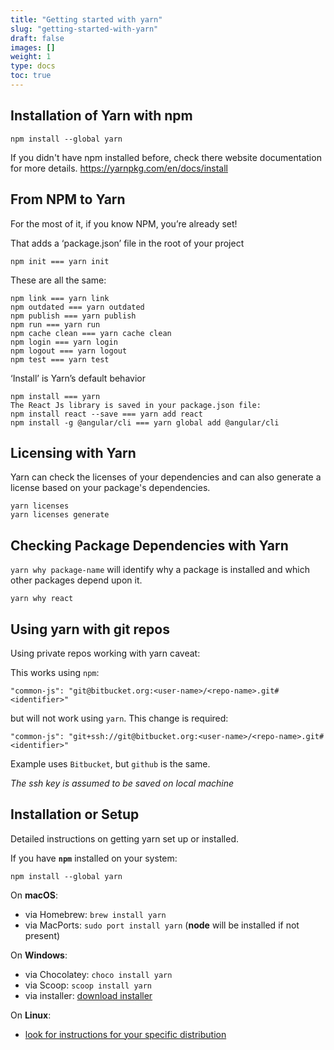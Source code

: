 ```yaml
---
title: "Getting started with yarn"
slug: "getting-started-with-yarn"
draft: false
images: []
weight: 1
type: docs
toc: true
---
```


## Installation of Yarn with npm

    npm install --global yarn

If you didn't have npm installed before, check there website documentation for more details. https://yarnpkg.com/en/docs/install

## From NPM to Yarn
For the most of it, if you know NPM, you’re already set!

That adds a ‘package.json’ file in the root of your project

    npm init === yarn init
    
These are all the same:

    npm link === yarn link
    npm outdated === yarn outdated
    npm publish === yarn publish
    npm run === yarn run
    npm cache clean === yarn cache clean
    npm login === yarn login
    npm logout === yarn logout
    npm test === yarn test

‘Install’ is Yarn’s default behavior

    npm install === yarn
    The React Js library is saved in your package.json file:
    npm install react --save === yarn add react
    npm install -g @angular/cli === yarn global add @angular/cli

## Licensing with Yarn
Yarn can check the licenses of your dependencies and can also generate a license based on your package's dependencies.

    yarn licenses
    yarn licenses generate

## Checking Package Dependencies with Yarn
`yarn why package-name` will identify why a package is installed and which other packages depend upon it.

    yarn why react

## Using yarn with git repos
Using private repos working with yarn caveat: 

This works using `npm`:
```
"common-js": "git@bitbucket.org:<user-name>/<repo-name>.git#<identifier>"
```

but will not work using `yarn`.  This change is required:
```
"common-js": "git+ssh://git@bitbucket.org:<user-name>/<repo-name>.git#<identifier>"
```

Example uses `Bitbucket`, but `github` is the same.


_The ssh key is assumed to be saved on local machine_

## Installation or Setup
Detailed instructions on getting yarn set up or installed.

If you have **`npm`** installed on your system:

`npm install --global yarn`

On **macOS**:

- via Homebrew: `brew install yarn`
- via MacPorts: `sudo port install yarn` (**node** will be installed if not present)

On **Windows**:

- via Chocolatey: `choco install yarn`
- via Scoop: `scoop install yarn`
- via installer: [download installer](https://yarnpkg.com/en/docs/install#windows-tab)

On **Linux**:

- [look for instructions for your specific distribution](https://yarnpkg.com/en/docs/install#linux-tab)



